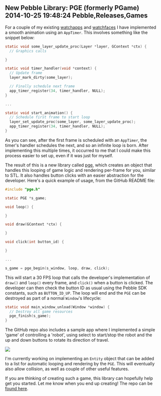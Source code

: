 New Pebble Library: PGE (formerly PGame)
2014-10-25 19:48:24
Pebble,Releases,Games
---

For a couple of my existing <a href="https://apps.getpebble.com/applications/529e8742d7894b189c000012" title="Pebble Tube Status">watchapps</a> and <a href="https://apps.getpebble.com/applications/52cd48ecc296577c6c00002f" title="Starfield Smooth">watchfaces</a> I have implemented a smooth animation using an <code>AppTimer</code>. This involves something like the snippet below:

```c
static void some_layer_update_proc(Layer *layer, GContext *ctx) {
  // Graphics calls

}

static void timer_handler(void *context) {
  // Update frame
  layer_mark_dirty(some_layer);

  // Finally schedule next frame
  app_timer_register(34, timer_handler, NULL);
}

...

static void start_animation() {
  // Schedule first frame to start loop
  layer_set_update_proc(some_layer, some_layer_update_proc);
  app_timer_register(34, timer_handler, NULL);
}
```

As you can see, after the first frame is scheduled with an <code>AppTimer</code>, the timer's handler schedules the next, and so an infinite loop is born. After implementing this multiple times, it occurred to me that I could make this process easier to set up, even if it was just for myself.

The result of this is a new library called <a href="https://github.com/C-D-Lewis/pge" title="pge">pge</a>, which creates an object that handles this looping of game logic and rendering per-frame for you, similar to STL. It also handles button clicks with an easier abstraction for the developer. Here's a quick example of usage, from the GitHub README file:

```c
#include "pge.h"

static PGE *s_game;

void loop() {

}

void draw(GContext *ctx) {

}

void click(int button_id) {

}

...

s_game = pge_begin(s_window, loop, draw, click);
```

This will start a 30 FPS loop that calls the developer's implementation of <code>draw()</code> and <code>loop()</code> every frame, and <code>click()</code> when a button is clicked. The developer can then check the button ID as usual using the Pebble SDK constants, such as <code>BUTTON_ID_UP</code>. The loop will end and the <code>PGE</code> can be destroyed as part of a normal <code>Window</code>'s lifecycle:

```c
static void main_window_unload(Window *window) {
  // Destroy all game resources
  pge_finish(s_game);
}
```

The GitHub repo also includes a sample app where I implemented a simple 'game' of controlling a 'robot', using select to start/stop the robot and the up and down buttons to rotate its direction of travel.

![](https://raw.githubusercontent.com/C-D-Lewis/pge/master/screenshots/screenshot1.png)

I'm currently working on implementing an <code>Entity</code> object that can be added to a list for automatic looping and rendering by the <code>PGE</code>. This will eventually also allow collision, as well as couple of other useful features.

If you are thinking of creating such a game, this library can hopefully help get you started. Let me know when you end up creating! The repo can be <a href="https://github.com/C-D-Lewis/pge" title="pge repo">found here</a>.
